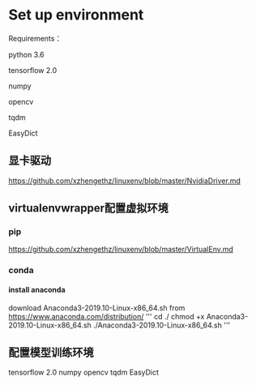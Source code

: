 # Set up environment
Requirements：

python 3.6

tensorflow 2.0

numpy

opencv

tqdm

EasyDict

## 显卡驱动
https://github.com/xzhengethz/linuxenv/blob/master/NvidiaDriver.md
## virtualenvwrapper配置虚拟环境
### pip
https://github.com/xzhengethz/linuxenv/blob/master/VirtualEnv.md
### conda
#### install anaconda
download Anaconda3-2019.10-Linux-x86_64.sh from https://www.anaconda.com/distribution/
'''
cd ./
chmod +x Anaconda3-2019.10-Linux-x86_64.sh
./Anaconda3-2019.10-Linux-x86_64.sh
'''

## 配置模型训练环境

tensorflow 2.0
numpy
opencv
tqdm
EasyDict


